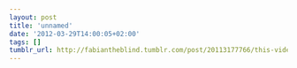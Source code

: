 ```yaml
---
layout: post
title: 'unnamed'
date: '2012-03-29T14:00:05+02:00'
tags: []
tumblr_url: http://fabiantheblind.tumblr.com/post/20113177766/this-video-is-a-glimpse-into-the-future-via
---
```

